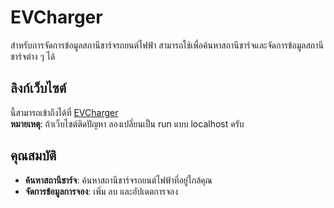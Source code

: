 # EVCharger
สำหรับการจัดการข้อมูลสถานีชาร์จรถยนต์ไฟฟ้า สามารถใช้เพื่อค้นหาสถานีชาร์จและจัดการข้อมูลสถานีชาร์จต่าง ๆ ได้

## ลิงก์เว็บไซต์

นี้สามารถเข้าถึงได้ที่ [EVCharger](https://evcharger.onrender.com/)  
**หมายเหตุ**: ถ้าเว็บไซต์ติดปัญหา ลองเปลี่ยนเป็น run แบบ localhost ครับ


## คุณสมบัติ

- **ค้นหาสถานีชาร์จ**: ค้นหาสถานีชาร์จรถยนต์ไฟฟ้าที่อยู่ใกล้คุณ
- **จัดการข้อมูลการจอง**: เพิ่ม ลบ และอัปเดตการจอง
